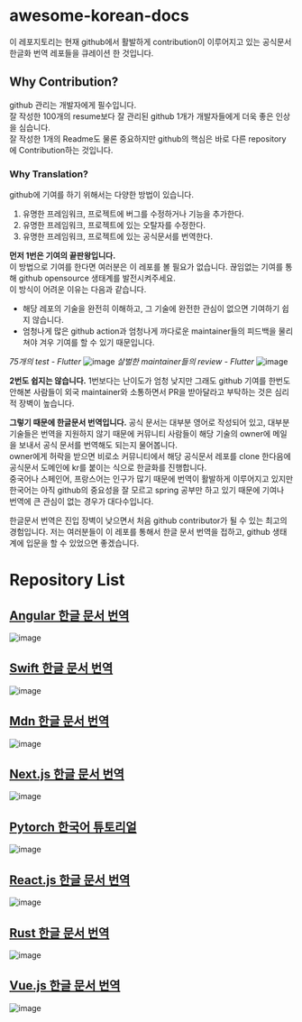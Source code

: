 # awesome-korean-docs
이 레포지토리는 현재 github에서 활발하게 contribution이 이루어지고 있는 공식문서 한글화 번역 레포들을 큐레이션 한 것입니다.
## Why Contribution?
github 관리는 개발자에게 필수입니다.  
잘 작성한 100개의 resume보다 잘 관리된 github 1개가 개발자들에게 더욱 좋은 인상을 심습니다.  
잘 작성한 1개의 Readme도 물론 중요하지만 github의 핵심은 바로 다른 repository에 Contribution하는 것입니다.  
### Why Translation?
github에 기여를 하기 위해서는 다양한 방법이 있습니다.  
1. 유명한 프레임워크, 프로젝트에 버그를 수정하거나 기능을 추가한다.
2. 유명한 프레임워크, 프로젝트에 있는 오탈자를 수정한다.
3. 유명한 프레임워크, 프로젝트에 있는 공식문서를 번역한다.

__먼저 1번은 기여의 끝판왕입니다.__  
이 방법으로 기여를 한다면 여러분은 이 레포를 볼 필요가 없습니다. 끊임없는 기여를 통해 github opensource 생태계를 발전시켜주세요.  
이 방식이 어려운 이유는 다음과 같습니다.
* 해당 레포의 기술을 완전히 이해하고, 그 기술에 완전한 관심이 없으면 기여하기 쉽지 않습니다.
* 엄청나게 많은 github action과 엄청나게 까다로운 maintainer들의 피드백을 물리쳐야 겨우 기여를 할 수 있기 때문입니다.

_75개의 test - Flutter_
![image](https://github.com/user-attachments/assets/b44eb9fc-032c-4a74-bef7-22586e758782)
_살벌한 maintainer들의 review - Flutter_
![image](https://github.com/user-attachments/assets/a288bdb7-9941-40db-b289-be672647025d)

__2번도 쉽지는 않습니다.__
1번보다는 난이도가 엄청 낮지만 그래도 github 기여를 한번도 안해본 사람들이 외국 maintainer와 소통하면서 PR을 받아달라고 부탁하는 것은 심리적 장벽이 높습니다.

__그렇기 때문에 한글문서 번역입니다.__
공식 문서는 대부분 영어로 작성되어 있고, 대부분 기술들은 번역을 지원하지 않기 때문에 커뮤니티 사람들이 해당 기술의 owner에 메일을 보내서 공식 문서를 번역해도 되는지 물어봅니다.  
owner에게 허락을 받으면 비로소 커뮤니티에서 해당 공식문서 레포를 clone 한다음에 공식문서 도메인에 kr를 붙이는 식으로 한글화를 진행합니다.  
중국어나 스페인어, 프랑스어는 인구가 많기 때문에 번역이 활발하게 이루어지고 있지만 한국어는 아직 github의 중요성을 잘 모르고 spring 공부만 하고 있기 때문에 기여나 번역에 큰 관심이 없는 경우가 대다수입니다.  

한글문서 번역은 진입 장벽이 낮으면서 처음 github contributor가 될 수 있는 최고의 경험입니다. 
저는 여러분들이 이 레포를 통해서 한글 문서 번역을 접하고, github 생태계에 입문을 할 수 있었으면 좋겠습니다.

# Repository List
## [Angular 한글 문서 번역](https://github.com/angular/angular)
![image](https://github.com/user-attachments/assets/d08ba1e4-3212-4411-9a11-881d10f82842)
## [Swift 한글 문서 번역](https://github.com/bbiguduk/Swift_language_guide_kr)
![image](https://github.com/user-attachments/assets/fb63e752-2a15-4bf0-82f2-f70249a5f374)
## [Mdn 한글 문서 번역](https://github.com/mdn/translated-content)
![image](https://github.com/user-attachments/assets/b11acb13-ff41-4b63-865c-d0a1d40580c0)
## [Next.js 한글 문서 번역](https://github.com/luciancah/nextjs-ko)
![image](https://github.com/user-attachments/assets/85fa5e8a-80ff-4a79-acfb-d007cfd37a99)
## [Pytorch 한국어 튜토리얼](https://github.com/PyTorchKorea/tutorials-kr)
![image](https://github.com/user-attachments/assets/a35744ba-e297-4859-8c9e-7330871ea88c)
## [React.js 한글 문서 번역](https://github.com/reactjs/ko.react.dev)
![image](https://github.com/user-attachments/assets/abb37420-d2cb-4c3f-9384-59d87bbb7671)
## [Rust 한글 문서 번역](https://github.com/rust-kr/doc.rust-kr.org)
![image](https://github.com/user-attachments/assets/1ceee870-bd4e-4823-b363-0533b16c847d)
## [Vue.js 한글 문서 번역](https://github.com/vuejs-translations/docs-ko)
![image](https://github.com/user-attachments/assets/37052255-a74b-4ec4-a1e7-7c5e1fe0e122)

